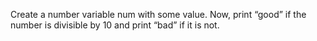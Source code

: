 Create a number variable num with some value.
Now, print “good” if the number is divisible by 10 and print “bad” if it is not.
